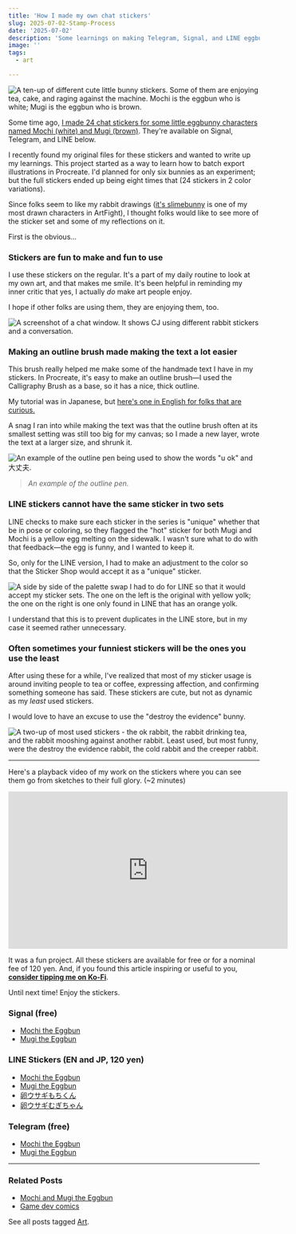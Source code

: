 ```yaml
---
title: 'How I made my own chat stickers'
slug: 2025-07-02-Stamp-Process
date: '2025-07-02'
description: 'Some learnings on making Telegram, Signal, and LINE eggbunny stickers.'
image: ''
tags:
  - art

---
```


![A ten-up of different cute little bunny stickers. Some of them are enjoying tea, cake, and raging against the machine. Mochi is the eggbun who is white; Mugi is the eggbun who is brown.](eggbun-full.png)

Some time ago, [I made 24 chat stickers for some little eggbunny characters named Mochi (white) and Mugi (brown)](/blog/posts/2023-05-21-Mochi-the-Eggbun/). They're available on Signal, Telegram, and LINE below.

I recently found my original files for these stickers and wanted to write up my learnings. This project started as a way to learn how to batch export illustrations in Procreate. I'd planned for only six bunnies as an experiment; but the full stickers ended up being eight times that (24 stickers in 2 color variations).

Since folks seem to like my rabbit drawings ([it's slimebunny](https://artfight.net/character/5332934.its-slimebunny) is one of my most drawn characters in ArtFight), I thought folks would like to see more of the sticker set and some of my reflections on it.

First is the obvious...

### Stickers are fun to make and fun to use

I use these stickers on the regular. It's a part of my daily routine to look at my own art, and that makes me smile. It's been helpful in reminding my inner critic that yes, I actually *do* make art people enjoy.

I hope if other folks are using them, they are enjoying them, too.

![A screenshot of a chat window. It shows CJ using different rabbit stickers and a conversation.](eggbun-screenshot.png)

### Making an outline brush made making the text a lot easier

This brush really helped me make some of the handmade text I have in my stickers. In Procreate, it's easy to make an outline brush—I used the Calligraphy Brush as a base, so it has a nice, thick outline.

My tutorial was in Japanese, but [here's one in English for folks that are curious.](https://youtube.com/shorts/YcRi3r0yYTM?si=-yeywqM3B4MMbKMg)

A snag I ran into while making the text was that the outline brush often at its smallest setting was still too big for my canvas; so I made a new layer, wrote the text at a larger size, and shrunk it.

![An example of the outline pen being used to show the words "u ok" and 大丈夫.](outline-pen.png)

> *An example of the outline pen.*

### LINE stickers cannot have the same sticker in two sets

LINE checks to make sure each sticker in the series is "unique" whether that be in pose or coloring, so they flagged the "hot" sticker for both Mugi and Mochi is a yellow egg melting on the sidewalk. I wasn't sure what to do with that feedback—the egg is funny, and I wanted to keep it.

So, only for the LINE version, I had to make an adjustment to the color so that the Sticker Shop would accept it as a "unique" sticker.

![A side by side of the palette swap I had to do for LINE so that it would accept my sticker sets. The one on the left is the original with yellow yolk; the one on the right is one only found in LINE that has an orange yolk.](palette-swap.png)

I understand that this is to prevent duplicates in the LINE store, but in my case it seemed rather unnecessary.

### Often sometimes your funniest stickers will be the ones you use the least

After using these for a while, I've realized that most of my sticker usage is around inviting people to tea or coffee, expressing affection, and confirming something someone has said. These stickers are cute, but not as dynamic as my *least* used stickers.

I would love to have an excuse to use the "destroy the evidence" bunny.

![A two-up of most used stickers - the ok rabbit, the rabbit drinking tea, and the rabbit mooshing against another rabbit. Least used, but most funny, were the destroy the evidence rabbit, the cold rabbit and the creeper rabbit.](frequency.png)

---

Here's a playback video of my work on the stickers where you can see them go from sketches to their full glory. (~2 minutes)

<iframe width="560" height="315" src="https://www.youtube.com/embed/2O4c0Qqkibw?si=fB5OCdgyLKX3uPev" title="YouTube video player" frameborder="0" allow="accelerometer; autoplay; clipboard-write; encrypted-media; gyroscope; picture-in-picture; web-share" referrerpolicy="strict-origin-when-cross-origin" allowfullscreen></iframe>

It was a fun project. All these stickers are available for free or for a nominal fee of 120 yen. And, if you found this article inspiring or useful to you, [**consider tipping me on Ko-Fi**](https://ko-fi.com/illuminesce).

Until next time! Enjoy the stickers.

### Signal (free)

- [Mochi the Eggbun](https://signal.art/addstickers/#pack_id=37538c972d358bcef121055c3dce7a19&pack_key=8fc47d2935699af34780c1d6f6c82cd51475327e650b19837e90e8671db60978)
- [Mugi the Eggbun](https://signal.art/addstickers/#pack_id=627075ba7361a104dc256c8a69cbf686&pack_key=0a0d558584bfa42176edd3e1b6dbdc8e0b50c18aae4aad6c07cdcc3ab56e1302)

### LINE Stickers (EN and JP, 120 yen)

- [Mochi the Eggbun](https://store.line.me/stickershop/product/23204797/en?utm_source=gnsh_stickerDetail)
- [Mugi the Eggbun](https://store.line.me/stickershop/product/23215688/en?utm_source=gnsh_stickerDetail)
- [卵ウサギもちくん](https://store.line.me/stickershop/product/23213003/ja?utm_source=gnsh_stickerDetail)
- [卵ウサギむぎちゃん](https://store.line.me/stickershop/product/23213004/ja?utm_source=gnsh_stickerDetail)

### Telegram (free)

- [Mochi the Eggbun](https://t.me/addstickers/MochiTheEggbun)
- [Mugi the Eggbun](https://t.me/addstickers/MugiTheEggbun)

---

### Related Posts

- [Mochi and Mugi the Eggbun](/blog/posts/2023-05-21-Mochi-the-Eggbun/)
- [Game dev comics](/blog/posts/2023-12-13-Game-Dev-Comics/)

See all posts tagged [Art](/tags/art/).
